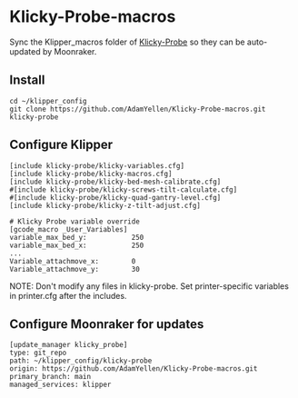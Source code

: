 # Klicky-Probe-macros
Sync the Klipper_macros folder of [Klicky-Probe](https://github.com/jlas1/Klicky-Probe) so they can be auto-updated by Moonraker.

## Install
```
cd ~/klipper_config
git clone https://github.com/AdamYellen/Klicky-Probe-macros.git klicky-probe
```

## Configure Klipper
```
[include klicky-probe/klicky-variables.cfg]
[include klicky-probe/klicky-macros.cfg]
[include klicky-probe/klicky-bed-mesh-calibrate.cfg]
#[include klicky-probe/klicky-screws-tilt-calculate.cfg]
#[include klicky-probe/klicky-quad-gantry-level.cfg]
[include klicky-probe/klicky-z-tilt-adjust.cfg]

# Klicky Probe variable override
[gcode_macro _User_Variables]
variable_max_bed_y:           250
variable_max_bed_x:           250
...
Variable_attachmove_x:        0
Variable_attachmove_y:        30
```
NOTE: Don't modify any files in klicky-probe. Set printer-specific variables in printer.cfg after the includes.

## Configure Moonraker for updates
```
[update_manager klicky_probe]
type: git_repo
path: ~/klipper_config/klicky-probe
origin: https://github.com/AdamYellen/Klicky-Probe-macros.git
primary_branch: main
managed_services: klipper
```
